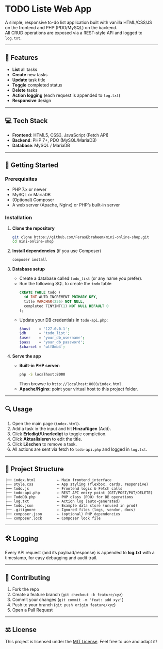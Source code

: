 # TODO Liste Web App

A simple, responsive to-do list application built with vanilla HTML/CSS/JS on the frontend and PHP (PDO/MySQL) on the backend.  
All CRUD operations are exposed via a REST-style API and logged to `log.txt`.

---

## 📝 Features

- **List** all tasks  
- **Create** new tasks  
- **Update** task title  
- **Toggle** completed status  
- **Delete** tasks  
- **Action logging** (each request is appended to `log.txt`)  
- **Responsive** design  

---

## 💻 Tech Stack

- **Frontend**: HTML5, CSS3, JavaScript (Fetch API)  
- **Backend**: PHP 7+, PDO (MySQL/MariaDB)  
- **Database**: MySQL / MariaDB  

---

## 🚀 Getting Started

### Prerequisites

- PHP 7.x or newer  
- MySQL or MariaDB  
- (Optional) Composer  
- A web server (Apache, Nginx) or PHP’s built-in server  

### Installation

1. **Clone the repository**  
   ```bash
   git clone https://github.com/FerasEbraheem/mini-online-shop.git
   cd mini-online-shop
   ```

2. **Install dependencies** (if you use Composer)  
   ```bash
   composer install
   ```

3. **Database setup**  
   - Create a database called `todo_list` (or any name you prefer).  
   - Run the following SQL to create the `todo` table:
     ```sql
     CREATE TABLE todo (
       id INT AUTO_INCREMENT PRIMARY KEY,
       title VARCHAR(255) NOT NULL,
       completed TINYINT(1) NOT NULL DEFAULT 0
     );
     ```
   - Update your DB credentials in `todo-api.php`:
     ```php
     $host    = '127.0.0.1';
     $db      = 'todo_list';
     $user    = 'your_db_username';
     $pass    = 'your_db_password';
     $charset = 'utf8mb4';
     ```

4. **Serve the app**  
   - **Built-in PHP server**:
     ```bash
     php -S localhost:8000
     ```
     Then browse to `http://localhost:8000/index.html`.  
   - **Apache/Nginx**: point your virtual host to this project folder.

---

## 🔍 Usage

1. Open the main page (`index.html`).  
2. Add a task in the input and hit **Hinzufügen** (Add).  
3. Click **Erledigt/Unerledigt** to toggle completion.  
4. Click **Aktualisieren** to edit the title.  
5. Click **Löschen** to remove a task.  
6. All actions are sent via fetch to `todo-api.php` and logged in `log.txt`.

---

## 📂 Project Structure

```
├── index.html          ← Main frontend interface
├── style.css           ← App styling (flexbox, cards, responsive)
├── todo.js             ← Frontend logic & Fetch calls
├── todo-api.php        ← REST API entry point (GET/POST/PUT/DELETE)
├── TodoDB.php          ← PHP class (PDO) for DB operations
├── log.txt             ← Action log (auto-generated)
├── todo.json           ← Example data store (unused in prod)
├── .gitignore          ← Ignored files (logs, vendor, docs)
├── composer.json       ← (optional) PHP dependencies
└── composer.lock       ← Composer lock file
```

---

## 🛠️ Logging

Every API request (and its payload/response) is appended to **log.txt** with a timestamp, for easy debugging and audit trail.

---

## 🤝 Contributing

1. Fork the repo  
2. Create a feature branch (`git checkout -b feature/xyz`)  
3. Commit your changes (`git commit -m 'feat: add xyz'`)  
4. Push to your branch (`git push origin feature/xyz`)  
5. Open a Pull Request

---

## ⚖️ License

This project is licensed under the [MIT License](LICENSE). Feel free to use and adapt it!
